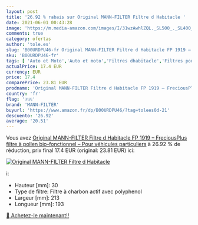 ```yaml
---
layout: post
title: '26.92 % rabais sur Original MANN-FILTER Filtre d Habitacle '
date: 2021-06-01 00:43:28
image: 'https://m.media-amazon.com/images/I/31wzAwhlZQL._SL500_._SL400_.jpg'
comments: true
category: ofertas
author: 'tole.es'
slug: 'B00URDPU46-fr Original MANN-FILTER Filtre d Habitacle FP 1919 –...'
sku: 'B00URDPU46-fr'
tags: [ 'Auto et Moto','Auto et moto','Filtres dhabitacle','Filtres pour auto','Filtres à air pour auto','Pièces détachées auto','mann-filter', ]
actualPrice: 17.4 EUR
currency: EUR
price: 17.4
comparePrice: 23.81 EUR
prodname: 'Original MANN-FILTER Filtre d Habitacle FP 1919 – FreciousPlus filtre à pollen bio-fonctionnel – Pour véhicules particuliers'
country: 'fr'
flag: '🇫🇷'
brand: 'MANN-FILTER'
buyurl: 'https://www.amazon.fr/dp/B00URDPU46/?tag=tolees0d-21'
descuento: '26.92'
average: '20.51'
---
```


Vous avez [Original MANN-FILTER Filtre d Habitacle FP 1919 – FreciousPlus filtre à pollen bio-fonctionnel – Pour véhicules particuliers](https://www.amazon.fr/dp/B00URDPU46/?tag=tolees0d-21)  à  26.92 % de réduction, prix final  17.4 EUR (original: 23.81 EUR) ici:

[![Original MANN-FILTER Filtre d Habitacle ](https://m.media-amazon.com/images/I/31wzAwhlZQL._SL500_._SL400_.jpg)](https://www.amazon.fr/dp/B00URDPU46/?tag=tolees0d-21)

ℹ️:

- Hauteur [mm]: 30
- Type de filtre: Filtre à charbon actif avec polyphenol
- Largeur [mm]: 213
- Longueur [mm]: 193

[🛒 Achetez-le maintenant!!](https://www.amazon.fr/dp/B00URDPU46/?tag=tolees0d-21)
